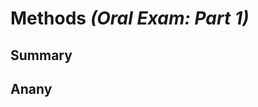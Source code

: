 # Methods *(Oral Exam: Part 1)*

## Summary

## Anany
<!--stackedit_data:
eyJoaXN0b3J5IjpbLTg3MDc2MTg4MF19
-->